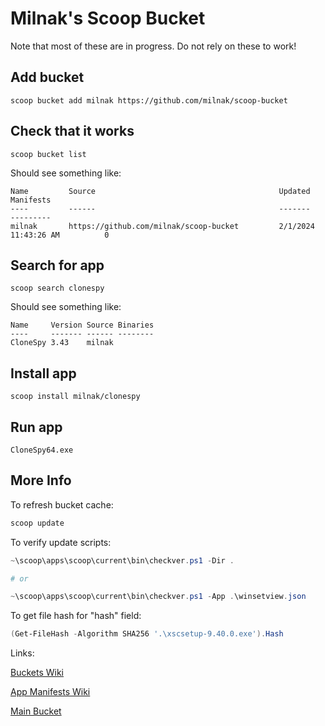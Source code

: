 # Milnak's Scoop Bucket

Note that most of these are in progress. Do not rely on these to work!

## Add bucket

`scoop bucket add milnak https://github.com/milnak/scoop-bucket`

## Check that it works

`scoop bucket list`

Should see something like:

```text
Name         Source                                         Updated               Manifests
----         ------                                         -------               ---------
milnak       https://github.com/milnak/scoop-bucket         2/1/2024 11:43:26 AM          0
```

## Search for app

`scoop search clonespy`

Should see something like:

```text
Name     Version Source Binaries
----     ------- ------ --------
CloneSpy 3.43    milnak
```

## Install app

`scoop install milnak/clonespy`

## Run app

`CloneSpy64.exe`

## More Info

To refresh bucket cache:

```PowerShell
scoop update
```

To verify update scripts:

```PowerShell
~\scoop\apps\scoop\current\bin\checkver.ps1 -Dir .

# or

~\scoop\apps\scoop\current\bin\checkver.ps1 -App .\winsetview.json
```

To get file hash for "hash" field:

```PowerShell
(Get-FileHash -Algorithm SHA256 '.\xscsetup-9.40.0.exe').Hash
```

Links:

[Buckets Wiki](https://github.com/ScoopInstaller/Scoop/wiki/Buckets)

[App Manifests Wiki](https://github.com/ScoopInstaller/Scoop/wiki/App-Manifests)

[Main Bucket](https://github.com/ScoopInstaller/Main/tree/master/bucket)
